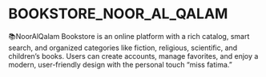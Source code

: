 # BOOKSTORE_NOOR_AL_QALAM
📚NoorAlQalam Bookstore is an online platform with a rich catalog, smart search, and organized categories like fiction, religious, scientific, and children’s books. Users can create accounts, manage favorites, and enjoy a modern, user-friendly design with the personal touch “miss fatima.”
